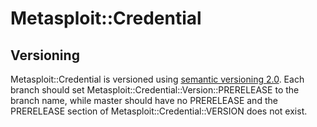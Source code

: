 # Metasploit::Credential

## Versioning

Metasploit::Credential is versioned using [semantic versioning 2.0](http://semver.org/spec/v2.0.0.html).  Each branch
should set Metasploit::Credential::Version::PRERELEASE to the branch name, while master should have no PRERELEASE and
the PRERELEASE section of Metasploit::Credential::VERSION does not exist.
